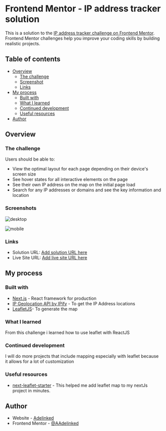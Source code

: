 # Frontend Mentor - IP address tracker solution

This is a solution to the [IP address tracker challenge on Frontend Mentor](https://www.frontendmentor.io/challenges/ip-address-tracker-I8-0yYAH0). Frontend Mentor challenges help you improve your coding skills by building realistic projects.

## Table of contents

- [Overview](#overview)
  - [The challenge](#the-challenge)
  - [Screenshot](#screenshot)
  - [Links](#links)
- [My process](#my-process)
  - [Built with](#built-with)
  - [What I learned](#what-i-learned)
  - [Continued development](#continued-development)
  - [Useful resources](#useful-resources)
- [Author](#author)

## Overview

### The challenge

Users should be able to:

- View the optimal layout for each page depending on their device's screen size
- See hover states for all interactive elements on the page
- See their own IP address on the map on the initial page load
- Search for any IP addresses or domains and see the key information and location

### Screenshots

![desktop](/https://i.postimg.cc/xT286y10/localhost-3000-3.png)

![mobile](/https://i.postimg.cc/WbsvC9L1/localhost-3000-i-Phone-SE.png)

### Links

- Solution URL: [Add solution URL here](https://your-solution-url.com)
- Live Site URL: [Add live site URL here](https://your-live-site-url.com)

## My process

### Built with

- [Next.js](https://nextjs.org/) - React framework for production
- [IP Geolocation API by IPify](https://geo.ipify.org/) - To get the IP Address locations
- [LeafletJS](https://leafletjs.com/)- To generate the map

### What I learned

From this challenge i learned how to use leaflet with ReactJS

### Continued development

I will do more projects that include mapping especially with leaflet because it allows for a lot of customization

### Useful resources

- [next-leaflet-starter](https://github.com/colbyfayock/next-leaflet-starter) - This helped me add leaflet map to my nextJs project in minutes.

## Author

- Website - [Adelinked](https://adelinked.netlify.app)
- Frontend Mentor - [@AAdelinked](https://www.frontendmentor.io/profile/Adelinked)
